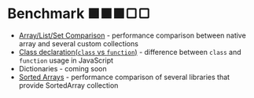 # Benchmark ■■■▢▢

* [Array/List/Set Comparison](https://github.com/dnbard/benchmark/blob/master/docs/array.md)  - performance comparison between native array and several custom collections
* [Class declaration(`class` vs `function`)](https://github.com/dnbard/benchmark/blob/master/docs/class-vs-function.md) - difference between `class` and `function` usage in JavaScript
* Dictionaries - coming soon
* [Sorted Arrays](https://github.com/dnbard/benchmark/blob/master/docs/sorted-array.md) - performance comparison of several libraries that provide SortedArray collection

